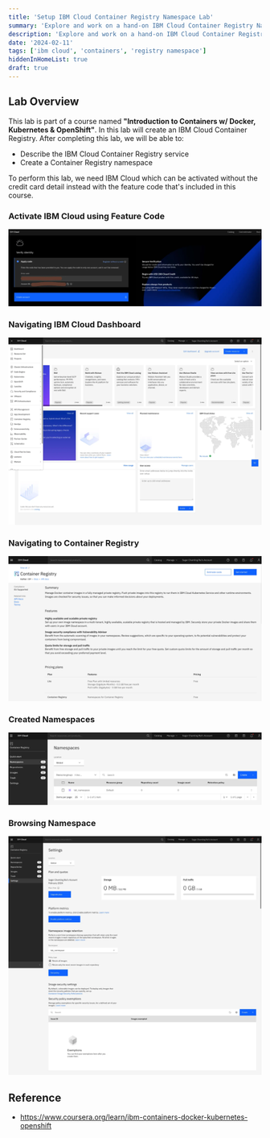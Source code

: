```yaml
---
title: 'Setup IBM Cloud Container Registry Namespace Lab'
summary: 'Explore and work on a hand-on IBM Cloud Container Registry Namespace lab'
description: 'Explore and work on a hand-on IBM Cloud Container Registry Namespace lab'
date: '2024-02-11'
tags: ['ibm cloud', 'containers', 'registry namespace']
hiddenInHomeList: true
draft: true
---
```


## Lab Overview

This lab is part of a course named **"Introduction to Containers w/ Docker, Kubernetes & OpenShift"**. In this lab will create an IBM Cloud Container Registry. After completing this lab, we will be able to:

- Describe the IBM Cloud Container Registry service
- Create a Container Registry namespace

To perform this lab, we need IBM Cloud which can be activated without the credit card detail instead with the feature code that's included in this course.

### Activate IBM Cloud using Feature Code

![IBM Cloud Verify Trial Code](img/verifying-trial-code.webp)

### Navigating IBM Cloud Dashboard

![Navigating IBM Cloud Dashboard](img/dashboard.webp)

### Navigating to Container Registry

![Container Registry](img/container-registry.webp)

### Created Namespaces

![Namespaces](img/created-namespace.webp)

### Browsing Namespace

![Browsing Namespace](img/browsing-namepspace.webp)

## Reference

- https://www.coursera.org/learn/ibm-containers-docker-kubernetes-openshift
